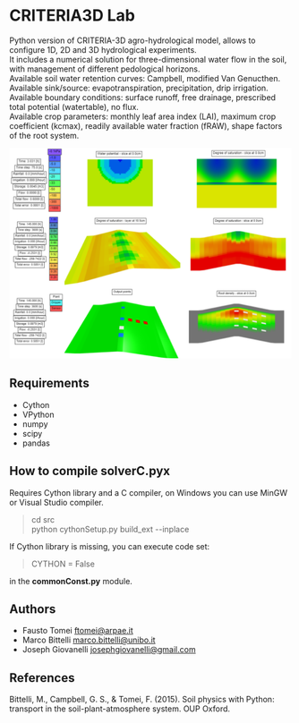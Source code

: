 # CRITERIA3D Lab
Python version of CRITERIA-3D agro-hydrological model, allows to configure 1D, 2D and 3D hydrological experiments.  
It includes a numerical solution for three-dimensional water flow in the soil, with management of different pedological horizons.  
Available soil water retention curves: Campbell, modified Van Genucthen.  
Available sink/source: evapotranspiration, precipitation, drip irrigation.  
Available boundary conditions: surface runoff, free drainage, prescribed total potential (watertable), no flux.  
Available crop parameters: monthly leaf area index (LAI), maximum crop coefficient (kcmax), readily available water fraction (fRAW), shape factors of the root system.


![](https://github.com/ARPA-SIMC/CRITERIA3D_LAB/blob/main/doc/criteria3d.png)

## Requirements
- Cython
- VPython
- numpy  
- scipy  
- pandas

## How to compile solverC.pyx
Requires Cython library and a C compiler, on Windows you can use MinGW or Visual Studio compiler.  
>cd src  
>python cythonSetup.py build_ext --inplace
 
If Cython library is missing, you can execute code set:  
> CYTHON = False

in the **commonConst.py** module.

## Authors
- Fausto Tomei    <ftomei@arpae.it>
- Marco Bittelli  <marco.bittelli@unibo.it>
- Joseph Giovanelli <josephgiovanelli@gmail.com>

## References
Bittelli, M., Campbell, G. S., & Tomei, F. (2015). Soil physics with Python: transport in the soil-plant-atmosphere system. OUP Oxford.
